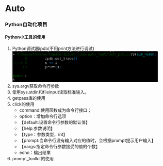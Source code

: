 # Auto
### Python自动化项目
#### Python小工具的使用
1. Python调试器ipdb(不用print方法进行调试)
![Snipaste_2019-07-24_22-27-59](picture/Snipaste_2019-07-24_22-27-59.png)
2. sys.argv获取命令行参数
3. 使用sys.stdin和fileinput读取标准输入。
4. getpass库的使用
5. click的使用
    * command:使用函数成为命令行接口；
    * option：增加命令行选项
    * 【default:设置命令行参数的默认值】
    * 【help:参数说明】
    * 【type：参数类型，int】
    * 【prompt:当命令行没有输入对应的值时，会根据prompt提示用户输入】
    * 【nargs:指定命令行参数接受的值的个数】
    * echo：输出结果
6. prompt_toolkit的使用